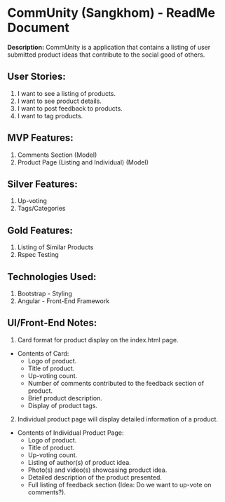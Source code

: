 # CommUnity (Sangkhom) - ReadMe Document

**Description:** CommUnity is a application that contains a listing of user submitted product ideas that contribute to the social good of others.

## User Stories:
1. I want to see a listing of products.
2. I want to see product details.
3. I want to post feedback to products.
4. I want to tag products.

## MVP Features:
1. Comments Section (Model)
2. Product Page (Listing and Individual) (Model)

## Silver Features:
1. Up-voting
2. Tags/Categories

## Gold Features:
1. Listing of Similar Products
2. Rspec Testing

## Technologies Used:
1. Bootstrap - Styling
2. Angular - Front-End Framework


## UI/Front-End Notes:

1. Card format for product display on the index.html page.
  - Contents of Card:
    - Logo of product.
    - Title of product.
    - Up-voting count.
    - Number of comments contributed to the feedback section of product.
    - Brief product description.
    - Display of product tags.
2. Individual product page will display detailed information of a product.
  - Contents of Individual Product Page:
    - Logo of product.
    - Title of product.
    - Up-voting count.
    - Listing of author(s) of product idea.
    - Photo(s) and video(s) showcasing product idea.
    - Detailed description of the product presented.
    - Full listing of feedback section (Idea: Do we want to up-vote on comments?).
